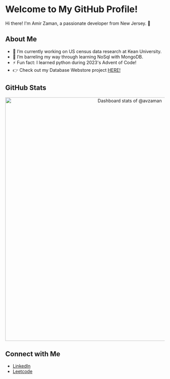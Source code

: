 # Welcome to My GitHub Profile!

Hi there! I'm Amir Zaman, a passionate developer from New Jersey. 👋

## About Me

- 🔭 I’m currently working on US census data research at Kean University.
- 🌱 I’m barreling my way through learning NoSql with MongoDB.
- ⚡ Fun fact: I learned python during 2023's Advent of Code!
- 👉 Check out my Database Webstore project [HERE!](https://obi.kean.edu/~zamanam@kean.edu/CPS3740/)

## GitHub Stats
<!-- Copy-paste in your Readme.md file -->
<a href="https://next.ossinsight.io/widgets/official/compose-user-dashboard-stats?user_id=107433933" target="_blank" style="display: block" align="center">
  <picture>
    <source media="(prefers-color-scheme: dark)" srcset="https://next.ossinsight.io/widgets/official/compose-user-dashboard-stats/thumbnail.png?user_id=107433933&image_size=auto&color_scheme=dark" width="771" height="auto">
    <img alt="Dashboard stats of @avzaman" src="https://next.ossinsight.io/widgets/official/compose-user-dashboard-stats/thumbnail.png?user_id=107433933&image_size=auto&color_scheme=light" width="771" height="auto">
  </picture>
</a>
<!-- Made with [OSS Insight](https://ossinsight.io/) -->

## Connect with Me

- [LinkedIn](https://www.linkedin.com/in/avzaman/)
- [Leetcode](https://leetcode.com/avzaman/)

<!--
**avzaman/avzaman** is a ✨ _special_ ✨ repository because its `README.md` (this file) appears on your GitHub profile.

Here are some ideas to get you started:

- 🔭 I’m currently working on ...
- 🌱 I’m currently learning ...
- 👯 I’m looking to collaborate on ...
- 🤔 I’m looking for help with ...
- 💬 Ask me about ...
- 📫 How to reach me: ...
- 😄 Pronouns: ...
- ⚡ Fun fact: ...
-->
